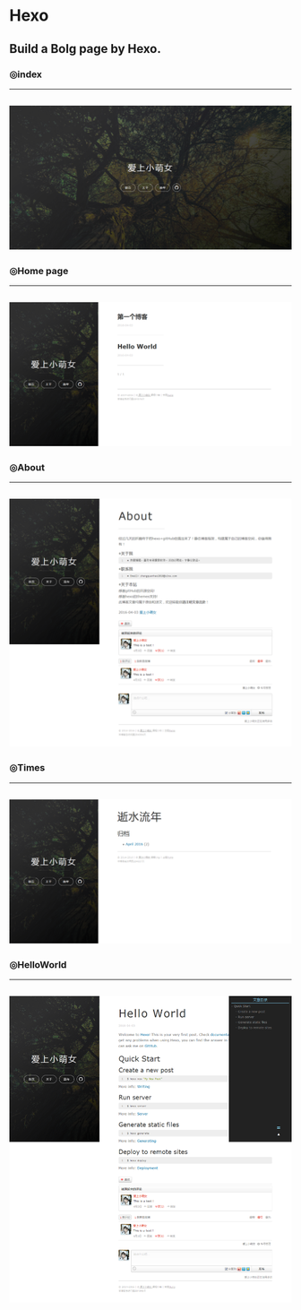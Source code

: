 ﻿# Hexo
Build a Bolg page by Hexo.
---
### ◎index
---
![index](/source/image/index.png)
---
### ◎Home page
---
![Home page](/source/image/main.png)
---
### ◎About
---
![About](/source/image/about.png)
---
### ◎Times
---
![Times](/source/image/liunian.png)
---
### ◎HelloWorld
---
![HelloWorld](/source/image/HelloWorld.png)
---
